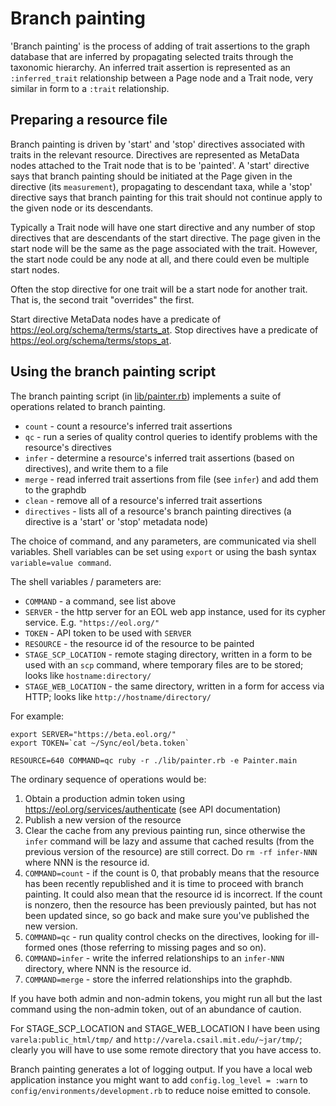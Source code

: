 # Branch painting

'Branch painting' is the process of adding of trait assertions to the
graph database that are inferred by propagating selected traits through the
taxonomic hierarchy.  An inferred trait assertion is represented as
an `:inferred_trait` relationship between a Page node and a Trait
node, very similar in form to a `:trait` relationship.

## Preparing a resource file

Branch painting is driven by 'start' and 'stop' directives associated
with traits in the relevant resource.  Directives are represented as
MetaData nodes attached to the Trait node that is to be 'painted'.  A
'start' directive says that branch painting should be initiated at the
Page given in the directive (its `measurement`), propagating to
descendant taxa, while a 'stop' directive says that branch painting
for this trait should not continue apply to the given node or its
descendants.

Typically a Trait node will have one start directive and any number of
stop directives that are descendants of the start directive.  The page
given in the start node will be the same as the page associated with
the trait.  However, the start node could be any node at all, and
there could even be multiple start nodes.

Often the stop directive for one trait will be a start node for
another trait.  That is, the second trait "overrides" the first.

Start directive MetaData nodes have a predicate of
https://eol.org/schema/terms/starts_at.  Stop directives have a
predicate of 
https://eol.org/schema/terms/stops_at.

## Using the branch painting script

The branch painting script (in [lib/painter.rb](../lib/painter.rb))
implements a suite of operations related to branch painting.

* `count` - count a resource's inferred trait assertions
* `qc` - run a series of quality control queries to identify problems
  with the resource's directives
* `infer` - determine a resource's inferred trait assertions (based on
  directives), and write them to a file
* `merge` - read inferred trait assertions from file (see `infer`) and
  add them to the graphdb
* `clean` - remove all of a resource's inferred trait assertions
* `directives` - lists all of a resource's branch painting directives
  (a directive is a 'start' or 'stop' metadata node)

The choice of command, and any parameters, are communicated via
shell variables.  Shell variables can be set using `export` or
using the bash syntax `variable=value command`.

The shell variables / parameters are:

* `COMMAND` - a command, see list above
* `SERVER` - the http server for an EOL web app instance, used for its
  cypher service.  E.g. `"https://eol.org/"`
* `TOKEN` - API token to be used with `SERVER`
* `RESOURCE` - the resource id of the resource to be painted
* `STAGE_SCP_LOCATION` - remote staging directory, written in a form to be
    used with an `scp`
    command, where temporary files are to be stored; looks like
    `hostname:directory/` 
* `STAGE_WEB_LOCATION`  - the same directory, written in a form for
    access via HTTP; looks like `http://hostname/directory/`

For example:

    export SERVER="https://beta.eol.org/"
    export TOKEN=`cat ~/Sync/eol/beta.token`

    RESOURCE=640 COMMAND=qc ruby -r ./lib/painter.rb -e Painter.main

The ordinary sequence of operations would be:

 1. Obtain a production admin token using https://eol.org/services/authenticate
    (see API documentation)
 2. Publish a new version of the resource
 3. Clear the cache from any previous painting run,
    since otherwise the `infer` command will be lazy and assume that
    cached results (from the previous version of the resource) are still
    correct.  Do `rm -rf infer-NNN` where NNN is the resource id.
 4. `COMMAND=count` - if the count is 0, that probably means
    that the resource has been recently republished and it is time to
    proceed with branch painting.  It could also mean that the
    resource id is incorrect.  If the count is nonzero, then the resource has
    been previously painted, but has not been updated since, so go
    back and make sure you've published the new version.
 5. `COMMAND=qc` - run quality control checks on the directives, looking for ill-formed
    ones (those referring to missing pages and so on).
 6. `COMMAND=infer` - write the inferred relationships to an `infer-NNN`
    directory, where NNN is the resource id.
 7. `COMMAND=merge` - store the inferred relationships into the graphdb.

If you have both admin and non-admin tokens, you might run all but the
last command using the non-admin token, out of an abundance of caution.

For STAGE_SCP_LOCATION and STAGE_WEB_LOCATION I have been using `varela:public_html/tmp/`
and `http://varela.csail.mit.edu/~jar/tmp/`; clearly you will have to
use some remote directory that you have access to.

Branch painting generates a lot of logging output.  If you have a
local web application instance you might want to add `config.log_level = :warn` to
`config/environments/development.rb` to reduce noise emitted to
console.
